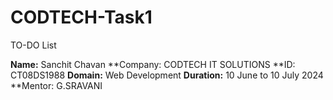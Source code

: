 # CODTECH-Task1
TO-DO List

**Name:** Sanchit Chavan
**Company: CODTECH IT SOLUTIONS
**ID: CT08DS1988
**Domain:** Web Development
**Duration:** 10 June to 10 July 2024
**Mentor: G.SRAVANI
